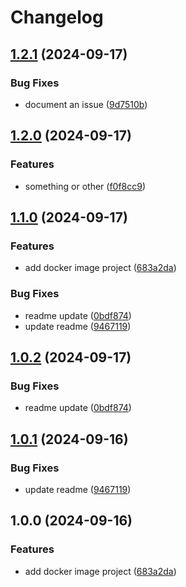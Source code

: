 # Changelog

## [1.2.1](https://github.com/LiptonB/releaseplease-test/compare/image1-v1.2.0...image1-v1.2.1) (2024-09-17)


### Bug Fixes

* document an issue ([9d7510b](https://github.com/LiptonB/releaseplease-test/commit/9d7510b77e6d0cbfb357392074049670755dfcee))

## [1.2.0](https://github.com/LiptonB/releaseplease-test/compare/image1-v1.1.0...image1-v1.2.0) (2024-09-17)


### Features

* something or other ([f0f8cc9](https://github.com/LiptonB/releaseplease-test/commit/f0f8cc94b1b74ab3a8cceefa8c09e62bbc3ede0f))

## [1.1.0](https://github.com/LiptonB/releaseplease-test/compare/image1-v1.0.2...image1-v1.1.0) (2024-09-17)


### Features

* add docker image project ([683a2da](https://github.com/LiptonB/releaseplease-test/commit/683a2daf5b9411b60fadd852b06efaf3be0f491a))


### Bug Fixes

* readme update ([0bdf874](https://github.com/LiptonB/releaseplease-test/commit/0bdf8740ca90b6054d7ccf9847c5e198ce09e1c8))
* update readme ([9467119](https://github.com/LiptonB/releaseplease-test/commit/94671196ffa6ef89715a15db4afb7904d9f14cd9))

## [1.0.2](https://github.com/LiptonB/releaseplease-test/compare/image1-v1.0.1...image1-v1.0.2) (2024-09-17)


### Bug Fixes

* readme update ([0bdf874](https://github.com/LiptonB/releaseplease-test/commit/0bdf8740ca90b6054d7ccf9847c5e198ce09e1c8))

## [1.0.1](https://github.com/LiptonB/releaseplease-test/compare/image1-v1.0.0...image1-v1.0.1) (2024-09-16)


### Bug Fixes

* update readme ([9467119](https://github.com/LiptonB/releaseplease-test/commit/94671196ffa6ef89715a15db4afb7904d9f14cd9))

## 1.0.0 (2024-09-16)


### Features

* add docker image project ([683a2da](https://github.com/LiptonB/releaseplease-test/commit/683a2daf5b9411b60fadd852b06efaf3be0f491a))

